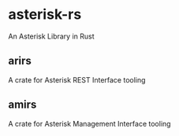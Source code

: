 # asterisk-rs

An Asterisk Library in Rust

## arirs

A crate for Asterisk REST Interface tooling

## amirs

A crate for Asterisk Management Interface tooling
